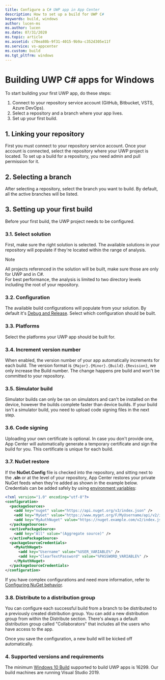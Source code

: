 ```yaml
---
title: Configure a C# UWP app in App Center
description: How to set up a build for UWP C#
keywords: build, windows
author: lucen-ms
ms.author: lucen
ms.date: 07/31/2020
ms.topic: article
ms.assetid: c70ea80b-9f31-4015-9b9a-c352d305e11f
ms.service: vs-appcenter
ms.custom: build
ms.tgt_pltfrm: windows
---
```


# Building UWP C# apps for Windows
To start building your first UWP app, do these steps:

1. Connect to your repository service account (GitHub, Bitbucket, VSTS, Azure DevOps).
2. Select a repository and a branch where your app lives.
3. Set up your first build.

## 1. Linking your repository
First you must connect to your repository service account. Once your account is connected, select the repository where your UWP project is located. To set up a build for a repository, you need admin and pull permission for it.

## 2. Selecting a branch
After selecting a repository, select the branch you want to build. By default, all the active branches will be listed. 

## 3. Setting up your first build
Before your first build, the UWP project needs to be configured.

### 3.1. Select solution
First, make sure the right solution is selected. The available solutions in your repository will populate if they're located within the range of analysis. 

> [!NOTE]
> All projects referenced in the solution will be built, make sure those are only for UWP and in C#.</br>
> For best performance, the analysis is limited to two directory levels including the root of your repository. 

### 3.2. Configuration
The available build configurations will populate from your solution. By default it's [Debug and Release](https://blogs.windows.com/buildingapps/2015/08/20/net-native-what-it-means-for-universal-windows-platform-uwp-developers/#rwdxOEJDZ2piSGPk.97). Select which configuration should be built.

### 3.3. Platforms
Select the platforms your UWP app should be built for.

### 3.4. Increment version number
When enabled, the version number of your app automatically increments for each build. The version format is `{Major}.{Minor}.{Build}.{Revision}`, we only increase the Build number. The change happens pre build and won't be committed to your repository.

### 3.5. Simulator build
Simulator builds can only be ran on simulators and can't be installed on the device, however the builds complete faster than device builds. If your build isn't a simulator build, you need to upload code signing files in the next step.

### 3.6. Code signing
Uploading your own certificate is optional. In case you don't provide one, App Center will automatically generate a temporary certificate and sign the build for you. This certificate is unique for each build.

### 3.7. NuGet restore
If the **NuGet.Config** file is checked into the repository, and sitting next to the **.sln** or at the level of your repository, App Center restores your private NuGet feeds when they're added as shown in the example below. Credentials can be added safely by using [environment variables](~/build/custom/scripts/index.md):

```xml
<?xml version="1.0" encoding="utf-8"?>
<configuration>
  <packageSources>
    <add key="nuget" value="https://api.nuget.org/v3/index.json" />
    <add key="MyGet" value="https://www.myget.org/F/MyUsername/api/v2/index.json" />
    <add key="MyAuthNuget" value="https://nuget.example.com/v2/index.json" />
  </packageSources>
  <activePackageSource>
    <add key="All" value="(Aggregate source)" />
  </activePackageSource>
  <packageSourceCredentials>
    <MyAuthNuget>
      <add key="Username" value="%USER_VARIABLE%" />
      <add key="ClearTextPassword" value="%PASSWORD_VARIABLE%" />
    </MyAuthNuget>
  </packageSourceCredentials>
</configuration>
```

If you have complex configurations and need more information, refer to [Configuring NuGet behavior](/nuget/consume-packages/configuring-nuget-behavior).

### 3.8. Distribute to a distribution group
You can configure each successful build from a branch to be distributed to a previously created distribution group. You can add a new distribution group from within the Distribute section. There's always a default distribution group called "Collaborators" that includes all the users who have access to the app.

Once you save the configuration, a new build will be kicked off automatically.

### 4. Supported versions and requirements
The minimum [Windows 10 Build](/windows/uwp/updates-and-versions/choose-a-uwp-version) supported to build UWP apps is 16299. Our build machines are running Visual Studio 2019.
